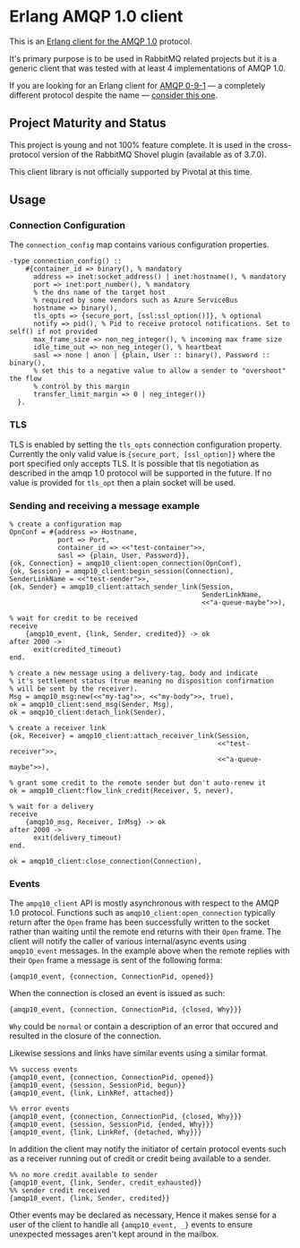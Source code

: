# Erlang AMQP 1.0 client

This is an [Erlang client for the AMQP 1.0](https://www.amqp.org/resources/specifications) protocol.

It's primary purpose is to be used in RabbitMQ related projects but it is a
generic client that was tested with at least 4 implementations of AMQP 1.0.

If you are looking for an Erlang client for [AMQP 0-9-1](https://www.rabbitmq.com/tutorials/amqp-concepts.html) — a completely different
protocol despite the name — [consider this one](https://github.com/rabbitmq/rabbitmq-erlang-client).

## Project Maturity and Status

This project is young and not 100% feature complete. It is used in the cross-protocol version of the
RabbitMQ Shovel plugin (available as of 3.7.0).

This client library is not officially supported by Pivotal at this time.

## Usage

### Connection Configuration

The `connection_config` map contains various configuration properties.

```
-type connection_config() ::
    #{container_id => binary(), % mandatory
      address => inet:socket_address() | inet:hostname(), % mandatory
      port => inet:port_number(), % mandatory
      % the dns name of the target host
      % required by some vendors such as Azure ServiceBus
      hostname => binary(),
      tls_opts => {secure_port, [ssl:ssl_option()]}, % optional
      notify => pid(), % Pid to receive protocol notifications. Set to self() if not provided
      max_frame_size => non_neg_integer(), % incoming max frame size
      idle_time_out => non_neg_integer(), % heartbeat
      sasl => none | anon | {plain, User :: binary(), Password :: binary(),
      % set this to a negative value to allow a sender to "overshoot" the flow
      % control by this margin
      transfer_limit_margin => 0 | neg_integer()}
  }.

```

### TLS

TLS is enabled by setting the `tls_opts` connection configuration property.
Currently the only valid value is `{secure_port, [ssl_option]}` where the port
specified only accepts TLS. It is possible that tls negotiation as described
in the amqp 1.0 protocol will be supported in the future. If no value is provided
for `tls_opt` then a plain socket will be used.


### Sending and receiving a message example

```
% create a configuration map
OpnConf = #{address => Hostname,
            port => Port,
            container_id => <<"test-container">>,
            sasl => {plain, User, Password}},
{ok, Connection} = amqp10_client:open_connection(OpnConf),
{ok, Session} = amqp10_client:begin_session(Connection),
SenderLinkName = <<"test-sender">>,
{ok, Sender} = amqp10_client:attach_sender_link(Session,
                                                SenderLinkName,
                                                <<"a-queue-maybe">>),

% wait for credit to be received
receive
    {amqp10_event, {link, Sender, credited}} -> ok
after 2000 ->
      exit(credited_timeout)
end.

% create a new message using a delivery-tag, body and indicate
% it's settlement status (true meaning no disposition confirmation
% will be sent by the receiver).
Msg = amqp10_msg:new(<<"my-tag">>, <<"my-body">>, true),
ok = amqp10_client:send_msg(Sender, Msg),
ok = amqp10_client:detach_link(Sender),

% create a receiver link
{ok, Receiver} = amqp10_client:attach_receiver_link(Session,
                                                    <<"test-receiver">>,
                                                    <<"a-queue-maybe">>),

% grant some credit to the remote sender but don't auto-renew it
ok = amqp10_client:flow_link_credit(Receiver, 5, never),

% wait for a delivery
receive
    {amqp10_msg, Receiver, InMsg} -> ok
after 2000 ->
      exit(delivery_timeout)
end.

ok = amqp10_client:close_connection(Connection),

```


### Events

The `ampq10_client` API is mostly asynchronous with respect to the AMQP 1.0
protocol. Functions such as `amqp10_client:open_connection` typically return
after the `Open` frame has been successfully written to the socket rather than
waiting until the remote end returns with their `Open` frame. The client will
notify the caller of various internal/async events using `amqp10_event`
messages. In the example above when the remote replies with their `Open` frame
a message is sent of the following forma:

```
{amqp10_event, {connection, ConnectionPid, opened}}
```

When the connection is closed an event is issued as such:

```
{amqp10_event, {connection, ConnectionPid, {closed, Why}}}
```

`Why` could be `normal` or contain a description of an error that occured
and resulted in the closure of the connection.

Likewise sessions and links have similar events using a similar format.

```
%% success events
{amqp10_event, {connection, ConnectionPid, opened}}
{amqp10_event, {session, SessionPid, begun}}
{amqp10_event, {link, LinkRef, attached}}
```

```
%% error events
{amqp10_event, {connection, ConnectionPid, {closed, Why}}}
{amqp10_event, {session, SessionPid, {ended, Why}}}
{amqp10_event, {link, LinkRef, {detached, Why}}}
```

In addition the client may notify the initiator of certain protocol
events such as a receiver running out of credit or credit being available
to a sender.

```
%% no more credit available to sender
{amqp10_event, {link, Sender, credit_exhausted}}
%% sender credit received
{amqp10_event, {link, Sender, credited}}
```

Other events may be declared as necessary, Hence it makes sense for a user
of the client to handle all `{amqp10_event, _}` events to ensure unexpected
messages aren't kept around in the mailbox.
